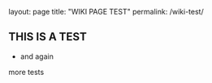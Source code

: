 layout: page
title: "WIKI PAGE TEST"
permalink: /wiki-test/


## THIS IS A TEST

   * and again

more tests

